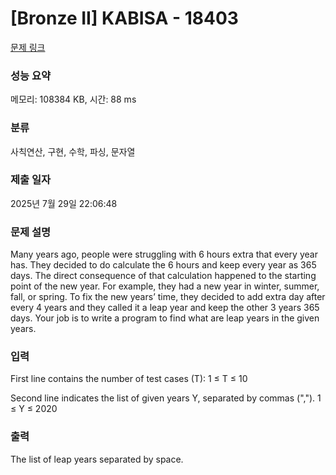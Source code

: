# [Bronze II] KABISA - 18403 

[문제 링크](https://www.acmicpc.net/problem/18403) 

### 성능 요약

메모리: 108384 KB, 시간: 88 ms

### 분류

사칙연산, 구현, 수학, 파싱, 문자열

### 제출 일자

2025년 7월 29일 22:06:48

### 문제 설명

<p>Many years ago, people were struggling with 6 hours extra that every year has. They decided to do calculate the 6 hours and keep every year as 365 days. The direct consequence of that calculation happened to the starting point of the new year. For example, they had a new year in winter, summer, fall, or spring. To fix the new years’ time, they decided to add extra day after every 4 years and they called it a leap year and keep the other 3 years 365 days. Your job is to write a program to find what are leap years in the given years.</p>

### 입력 

 <p>First line contains the number of test cases (T): 1 ≤ T ≤ 10</p>

<p>Second line indicates the list of given years Y, separated by commas (","). 1 ≤ Y ≤ 2020</p>

### 출력 

 <p>The list of leap years separated by space.</p>


